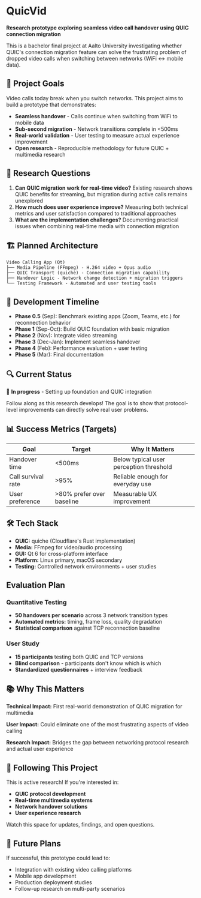 # QuicVid

**Research prototype exploring seamless video call handover using QUIC connection migration**

This is a bachelor final project at Aalto University investigating whether QUIC's connection migration feature can solve the frustrating problem of dropped video calls when switching between networks (WiFi ↔ mobile data).

## 🎯 Project Goals

Video calls today break when you switch networks. This project aims to build a prototype that demonstrates:

- **Seamless handover** - Calls continue when switching from WiFi to mobile data
- **Sub-second migration** - Network transitions complete in <500ms  
- **Real-world validation** - User testing to measure actual experience improvement
- **Open research** - Reproducible methodology for future QUIC + multimedia research

## 🧪 Research Questions

1. **Can QUIC migration work for real-time video?** Existing research shows QUIC benefits for streaming, but migration during active calls remains unexplored
2. **How much does user experience improve?** Measuring both technical metrics and user satisfaction compared to traditional approaches
3. **What are the implementation challenges?** Documenting practical issues when combining real-time media with connection migration

## 🏗️ Planned Architecture

```
Video Calling App (Qt)
├── Media Pipeline (FFmpeg) - H.264 video + Opus audio
├── QUIC Transport (quiche) - Connection migration capability  
├── Handover Logic - Network change detection + migration triggers
└── Testing Framework - Automated and user testing tools
```

## 📅 Development Timeline

- **Phase 0.5** (Sep): Benchmark existing apps (Zoom, Teams, etc.) for reconnection behavior
- **Phase 1** (Sep-Oct): Build QUIC foundation with basic migration
- **Phase 2** (Nov): Integrate video streaming  
- **Phase 3** (Dec-Jan): Implement seamless handover
- **Phase 4** (Feb): Performance evaluation + user testing
- **Phase 5** (Mar): Final documentation

## 🔍 Current Status

🚧 **In progress** - Setting up foundation and QUIC integration

Follow along as this research develops! The goal is to show that protocol-level improvements can directly solve real user problems.

## 📊 Success Metrics (Targets)

| Goal | Target | Why It Matters |
|------|--------|----------------|
| Handover time | <500ms | Below typical user perception threshold |
| Call survival rate | >95% | Reliable enough for everyday use |
| User preference | >80% prefer over baseline | Measurable UX improvement |

## 🛠️ Tech Stack

- **QUIC:** quiche (Cloudflare's Rust implementation)
- **Media:** FFmpeg for video/audio processing
- **GUI:** Qt 6 for cross-platform interface
- **Platform:** Linux primary, macOS secondary
- **Testing:** Controlled network environments + user studies

## Evaluation Plan

### Quantitative Testing
- **50 handovers per scenario** across 3 network transition types
- **Automated metrics:** timing, frame loss, quality degradation
- **Statistical comparison** against TCP reconnection baseline

### User Study  
- **15 participants** testing both QUIC and TCP versions
- **Blind comparison** - participants don't know which is which
- **Standardized questionnaires** + interview feedback

## 📚 Why This Matters

**Technical Impact:** First real-world demonstration of QUIC migration for multimedia

**User Impact:** Could eliminate one of the most frustrating aspects of video calling

**Research Impact:** Bridges the gap between networking protocol research and actual user experience

## 🤝 Following This Project

This is active research! If you're interested in:
- **QUIC protocol development**
- **Real-time multimedia systems** 
- **Network handover solutions**
- **User experience research**

Watch this space for updates, findings, and open questions.

## 📄 Future Plans

If successful, this prototype could lead to:
- Integration with existing video calling platforms
- Mobile app development
- Production deployment studies
- Follow-up research on multi-party scenarios

